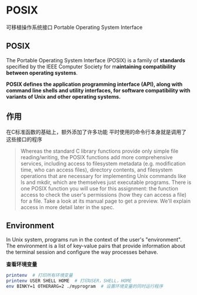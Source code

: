 # POSIX
可移植操作系统接口
Portable Operating System Interface

## POSIX
The Portable Operating System Interface (POSIX) is a family of **standards** specified by the IEEE Computer Society for m**aintaining compatibility between operating systems**. 

**POSIX defines the application programming interface (API), along with command line shells and utility interfaces, for software compatibility with variants of Unix and other operating systems.**

## 作用
在C标准函数的基础上，额外添加了许多功能
平时使用的命令行本身就是调用了这些接口的程序
> Whereas the standard C library functions provide only simple file reading/writing, the POSIX functions add more comprehensive services, including access to filesystem metadata (e.g. modification time, who can access files), directory contents, and filesystem operations that are necessary for implementing Unix commands like ls and mkdir, which are themselves just executable programs. There is one POSIX function you will use for this assignment: the function access to check the user's permissions (how they can access a file) for a file. Take a look at its manual page to get a preview. We'll explain access in more detail later in the spec.

## Environment
In Unix system, programs run in the context of the user's "environment". The environment is a list of key-value pairs that provide information about the terminal session and configure the way processes behave.

**查看环境变量**
```bash
printenv  # 打印所有环境变量
printenv USER SHELL HOME  # 打印USER，SHELL，HOME
env BINKY=1 OTHERARG=2 ./myprogram  # 设置环境变量的同时运行程序
```

